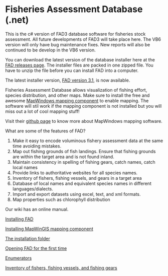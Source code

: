 # Fisheries Assessment Database (.net)

This is the c# version of FAD3 database software for fisheries stock assessment. All future developments of FAD3 will take place here. The VB6 version will only have bug maintenance fixes. New reports will also be continued to be develop in the VB6 version.

You can download the latest version of the database installer here at the [FAD releases page](https://github.com/raffyMartinez/faddotnet/releases). The installer files are packed in one zipped file. You have to unzip the file before you can install FAD into a computer.

The latest installer version, [FAD version 3.1](https://github.com/raffyMartinez/faddotnet/releases/download/3.1/FAD3.1.setup.zip), is now available. 

Fisheries Assessment Database allows visualization of fishing effort, species distribution, and other maps. Make sure to install the free and awesome [MapWindows mapping component](https://github.com/raffyMartinez/fad3_vb6/blob/master/FAD3setup_3.0.211.exe) to enable mapping. The software will stil work if the mapping component is not installed but you will miss out a lot of cool mapping stuff!

Visit their [github page](https://github.com/MapWindow) to know more about MapWindows mapping software.

What are some of the features of  FAD?
1. Make it easy to encode voluminous fishery assessment data at the same time avoiding mistakes.
2. Map out fishing grounds of fish landings. Ensure that fishing grounds are within the target area and is not found inland.
3. Maintain consistency in spelling of fishing gears, catch names, catch local names
4. Provide links to authoritative websites for all species names.
5. Inventory of fishers, fishing vessels, and gears in a target area
6. Database of local names and equivalent species names in different languages/dialects. 
7. Import and export datasets using excel, text, and xml formats.
8. Map properties such as chlorophyll distribution

Our wiki has an online manual.

[Installing FAD](https://github.com/raffyMartinez/faddotnet/wiki/Installing-FAD)

[Installing MapWinGIS mapping component](https://github.com/raffyMartinez/faddotnet/wiki/Installing-the-mapping-component)

[The installation folder](https://github.com/raffyMartinez/faddotnet/wiki/The-installation-folder)

[Opening FAD for the first time](https://github.com/raffyMartinez/faddotnet/wiki/Opening-FAD-for-the-first-time)

[Enumerators](https://github.com/raffyMartinez/faddotnet/wiki/Enumerators)

[Inventory of fishers, fishing vessels, and fishing gears](https://github.com/raffyMartinez/faddotnet/wiki/Inventory-of-fishers,-fishing-vessels,-and-fishing-gears)
